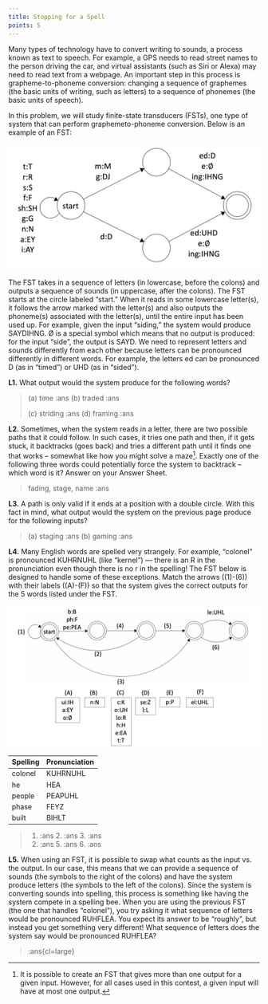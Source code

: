 ```yaml
---
title: Stopping for a Spell 
points: 5
---
```


Many types of technology have to convert writing to sounds, a process known as text to speech. For
example, a GPS needs to read street names to the person driving the car, and virtual assistants (such as Siri
or Alexa) may need to read text from a webpage. An important step in this process is grapheme-to-phoneme
conversion: changing a sequence of graphemes (the basic units of writing, such as letters) to a sequence of
phonemes (the basic units of speech).

In this problem, we will study finite-state transducers (FSTs), one type of system that can perform graphemeto-phoneme conversion. Below is an example of an FST:

![FST example](../../pimg/naclo2022l-1.png)

The FST takes in a sequence of letters (in lowercase, before the colons) and outputs a sequence of sounds (in
uppercase, after the colons). The FST starts at the circle labeled “start.” When it reads in some lowercase
letter(s), it follows the arrow marked with the letter(s) and also outputs the phoneme(s) associated with the
letter(s), until the entire input has been used up. For example, given the input “siding,” the system would
produce SAYDIHNG. Ø is a special symbol which means that no output is produced: for the input “side”, the
output is SAYD. We need to represent letters and sounds differently from each other because letters can be
pronounced differently in different words. For example, the letters ed can be pronounced D (as in “timed”)
or UHD (as in “sided”).

**L1.** What output would the system produce for the following words?
> (a) time :ans (b) traded :ans 
>
> (c) striding :ans (d) framing :ans

**L2.** Sometimes, when the system reads in a letter, there are two possible paths that it could follow. In such
cases, it tries one path and then, if it gets stuck, it backtracks (goes back) and tries a different path until it
finds one that works – somewhat like how you might solve a maze[^1].
Exactly one of the following three words
could potentially force the system to backtrack – which word is it? Answer on your Answer Sheet.

> fading, stage, name :ans

**L3.** A path is only valid if it ends at a position with a double circle. With this fact in mind, what output would
the system on the previous page produce for the following inputs?
> (a) staging :ans
> (b) gaming :ans

**L4.** Many English words are spelled very strangely. For example, “colonel” is pronounced KUHRNUHL (like
“kernel”) — there is an R in the pronunciation even though there is no r in the spelling! The FST below is
designed to handle some of these exceptions. Match the arrows ((1)-(6)) with their labels ((A)-(F)) so that the
system gives the correct outputs for the 5 words listed under the FST.

![L4 FST](../../pimg/naclo2022l-2.png)

| Spelling | Pronunciation |
| - | - |
| colonel | KUHRNUHL |
| he | HEA |
| people | PEAPUHL |
| phase | FEYZ |
| built | BIHLT |

> 1. :ans 2. :ans 3. :ans
> 4. :ans 5. :ans 6. :ans

**L5.** When using an FST, it is possible to swap what counts as the input vs. the output. In our case, this means
that we can provide a sequence of sounds (the symbols to the right of the colons) and have the system
produce letters (the symbols to the left of the colons). Since the system is converting sounds into spelling,
this process is something like having the system compete in a spelling bee. When you are using the previous
FST (the one that handles “colonel”), you try asking it what sequence of letters would be pronounced
RUHFLEA. You expect its answer to be “roughly”, but instead you get something very different! What
sequence of letters does the system say would be pronounced RUHFLEA?

> :ans{cl=large}

[^1]: It is possible to create an FST that gives more than one output for a given input. However, for all cases used in this contest, a
given input will have at most one output. 